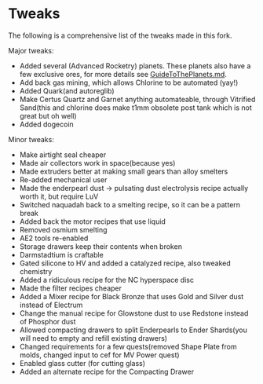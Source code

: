 # Tweaks
The following is a comprehensive list of the tweaks made in this fork.


Major tweaks:
* Added several (Advanced Rocketry) planets. These planets also have a few exclusive ores, for more details see [GuideToThePlanets.md](GuideToThePlanets.md).
* Add back gas mining, which allows Chlorine to be automated (yay!)
* Added Quark(and autoreglib)
* Make Certus Quartz and Garnet anything automateable, through Vitrified Sand(this and chlorine does make t1mm obsolete post tank which is not great but oh well)
* Added dogecoin

Minor tweaks:
* Make airtight seal cheaper
* Made air collectors work in space(because yes)
* Made extruders better at making small gears than alloy smelters
* Re-added mechanical user
* Made the enderpearl dust -> pulsating dust electrolysis recipe actually worth it, but require LuV
* Switched naquadah back to a smelting recipe, so it can be a pattern break
* Added back the motor recipes that use liquid
* Removed osmium smelting
* AE2 tools re-enabled
* Storage drawers keep their contents when broken
* Darmstadtium is craftable
* Gated silicone to HV and added a catalyzed recipe, also tweaked chemistry
* Added a ridiculous recipe for the NC hyperspace disc
* Made the filter recipes cheaper
* Added a Mixer recipe for Black Bronze that uses Gold and Silver dust instead of Electrum
* Change the manual recipe for Glowstone dust to use Redstone instead of Phosphor dust
* Allowed compacting drawers to split Enderpearls to Ender Shards(you will need to empty and refill existing drawers)
* Changed requirements for a few quests(removed Shape Plate from molds, changed input to cef for MV Power quest)
* Enabled glass cutter (for cutting glass)
* Added an alternate recipe for the Compacting Drawer